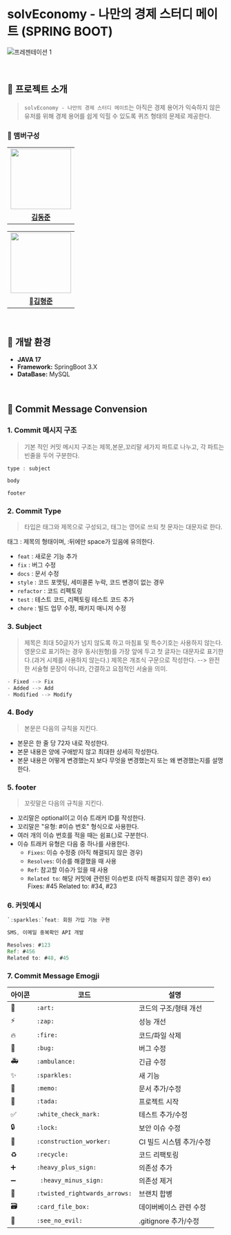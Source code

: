 # solvEconomy - 나만의 경제 스터디 메이트 (SPRING BOOT)

![프레젠테이션 1](https://github.com/SolvEconomy/SolvEconomy-Client/assets/110466553/59d451ba-1b37-40a3-a934-7e166f3e65e3)

<br>

## 📄 프로젝트 소개 
> `solvEconomy - 나만의 경제 스터디 메이트`는 아직은 경제 용어가 익숙하지 않은 유저를 위해 경제 용어를 쉽게 익힐 수 있도록 퀴즈 형태의 문제로 제공한다.

### 👥 맴버구성
<table>
 <tr>
    <td align="center"><a href="https://github.com/DongJun1110"><img src="https://avatars.githubusercontent.com/DongJun1110" width="140px;" alt=""></a></td>
  </tr>
  <tr>
    <td align="center"><a href="https://github.com/DongJun1110"><b>김동준</b></a></td>
  </tr>
</table>

<table>
 <tr>
    <td align="center"><a href="https://github.com/idle-danie"><img src="https://avatars.githubusercontent.com/idle-danie" width="140px;" alt=""></a></td>
  </tr>
  <tr>
    <td align="center"><a href="https://github.com/idle-danie"><b>김형준</b></a></td>
  </tr>
</table>


<br>

## 🔨 개발 환경
- **JAVA 17**
- **Framework:** SpringBoot 3.X
- **DataBase:** MySQL

<br>

## 💬 Commit Message Convension

### 1. **Commit 메시지 구조**

> 기본 적인 커밋 메시지 구조는 제목,본문,꼬리말 세가지 파트로 나누고, 각 파트는 빈줄을 두어 구분한다.
> 

```java
type : subject

body

footer
```

### **2.  Commit Type**

> 타입은 태그와 제목으로 구성되고, 태그는 영어로 쓰되 첫 문자는 대문자로 한다.
> 

태그 : 제목의 형태이며, :뒤에만 space가 있음에 유의한다.

- `feat` : 새로운 기능 추가
- `fix` : 버그 수정
- `docs` : 문서 수정
- `style` : 코드 포맷팅, 세미콜론 누락, 코드 변경이 없는 경우
- `refactor` : 코드 리펙토링
- `test` : 테스트 코드, 리펙토링 테스트 코드 추가
- `chore` : 빌드 업무 수정, 패키지 매니저 수정

### 3. Subject

> 제목은 최대 50글자가 넘지 않도록 하고 마침표 및 특수기호는 사용하지 않는다.
영문으로 표기하는 경우 동사(원형)를 가장 앞에 두고 첫 글자는 대문자로 표기한다.(과거 시제를 사용하지 않는다.)
제목은 개조식 구문으로 작성한다. --> 완전한 서술형 문장이 아니라, 간결하고 요점적인 서술을 의미.
> 

```java
- Fixed --> Fix
- Added --> Add
- Modified --> Modify
```

### 4. Body

> 본문은 다음의 규칙을 지킨다.
> 
- 본문은 한 줄 당 72자 내로 작성한다.
- 본문 내용은 양에 구애받지 않고 최대한 상세히 작성한다.
- 본문 내용은 어떻게 변경했는지 보다 무엇을 변경했는지 또는 왜 변경했는지를 설명한다.

### 5. footer

> 꼬릿말은 다음의 규칙을 지킨다.
> 
- 꼬리말은 optional이고 이슈 트래커 ID를 작성한다.
- 꼬리말은 "유형: #이슈 번호" 형식으로 사용한다.
- 여러 개의 이슈 번호를 적을 때는 쉼표(,)로 구분한다.
- 이슈 트래커 유형은 다음 중 하나를 사용한다.
    - `Fixes`: 이슈 수정중 (아직 해결되지 않은 경우)
    - `Resolves`: 이슈를 해결했을 때 사용
    - `Ref`: 참고할 이슈가 있을 때 사용
    - `Related to`: 해당 커밋에 관련된 이슈번호 (아직 해결되지 않은 경우)
    ex) Fixes: #45 Related to: #34, #23

### 6. 커밋예시

```java
`:sparkles:`feat: 회원 가입 기능 구현

SMS, 이메일 중복확인 API 개발

Resolves: #123
Ref: #456
Related to: #48, #45

```

### 7. Commit Message Emogji

| 아이콘 | 코드 | 설명 |
| --- | --- | --- |
| 🎨 | `:art:` | 코드의 구조/형태 개선 |
| ⚡️ | `:zap: `| 성능 개선 |
| 🔥 | `:fire:` | 코드/파일 삭제 |
| 🐛 | `:bug: `| 버그 수정 |
| 🚑 | `:ambulance:` | 긴급 수정 |
| ✨ | `:sparkles:` | 새 기능 |
| 📝 | `:memo:` | 문서 추가/수정 |
| 🎉 | `:tada:` | 프로젝트 시작 |
| ✅ | `:white_check_mark:` | 테스트 추가/수정 |
| 🔒 | `:lock: `| 보안 이슈 수정 |
| 👷 | `:construction_worker:` | CI 빌드 시스템 추가/수정 |
| ♻️ | `:recycle: `| 코드 리팩토링 |
| ➕ | `:heavy_plus_sign:` | 의존성 추가 |
| ➖ |` :heavy_minus_sign:` | 의존성 제거 |
| 🔀 | `:twisted_rightwards_arrows:` | 브랜치 합병 |
| 🗃 | `:card_file_box:` | 데이버베이스 관련 수정 |
| 🙈 | `:see_no_evil:` | .gitignore 추가/수정 |


